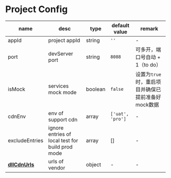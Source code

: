 # Project Config

| name | desc | type | default value | remark |
| --- | --- | --- | --- | --- |
| appId | project appId | string | `''` | - |
| port | devServer port | string |`8088` | 可多开，端口号自动 + 1（to do） |
| isMock | services mock mode | boolean |`false` | 设置为`true`时，重启项目并确保已提前准备好mock数据 |
| cdnEnv | env of support cdn | array | `['uat', 'pro']` | - |
| excludeEntries | ignore entries of local test for build prod mode | array | [] | - |
| [**dllCdnUrls**](dllCdnUrls.md) | urls of vendor  | object | - | - |
